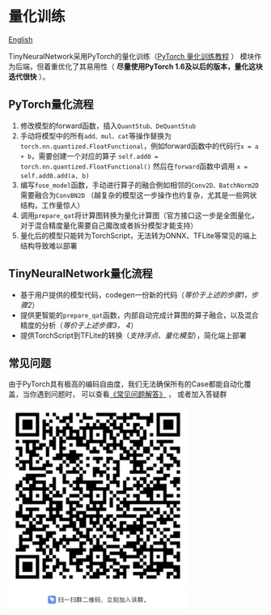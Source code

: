 # 量化训练
[English](README.md)

TinyNeuralNetwork采用PyTorch的量化训练（[PyTorch 量化训练教程](https://pytorch.org/tutorials/advanced/static_quantization_tutorial.html#quantization-aware-training) ）
模块作为后端，但着重优化了其易用性（ **尽量使用PyTorch 1.6及以后的版本，量化这块迭代很快** ）。

## PyTorch量化流程
1. 修改模型的forward函数，插入`QuantStub、DeQuantStub`
2. 手动将模型中的所有`add、mul、cat`等操作替换为`torch.nn.quantized.FloatFunctional`，例如forward函数中的代码行`x = a + b`，需要创建一个对应的算子
  `self.add0 = torch.nn.quantized.FloatFunctional()` 然后在`forward`函数中调用 `x = self.add0.add(a, b)`
3. 编写`fuse_model`函数，手动进行算子的融合例如相邻的`Conv2D、BatchNorm2D`需要融合为`ConvBN2D`
  （越复杂的模型这一步操作也约复杂，尤其是一些网状结构，工作量惊人）
4. 调用`prepare_qat`将计算图转换为量化计算图（官方接口这一步是全图量化，对于混合精度量化需要自己魔改或者拆分模型才能支持）
5. 量化后的模型只能转为TorchScript，无法转为ONNX、TFLite等常见的端上结构导致难以部署


## TinyNeuralNetwork量化流程
+ 基于用户提供的模型代码，codegen一份新的代码（*等价于上述的步骤1，步骤2*）
+ 提供更智能的`prepare_qat`函数，内部自动完成计算图的算子融合，以及混合精度的分析（*等价于上述步骤3， 4*）
+ 提供TorchScript到TFLite的转换（*支持浮点、量化模型*），简化端上部署

## 常见问题

由于PyTorch具有极高的编码自由度，我们无法确保所有的Case都能自动化覆盖，当你遇到问题时，
可以查看[《常见问题解答》](../../docs/FAQ_zh-CN.md) ， 或者加入答疑群

![img.png](../../docs/qa.png)
